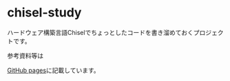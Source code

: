 # chisel-study

ハードウェア構築言語Chiselでちょっとしたコードを書き溜めておくプロジェクトです。

参考資料等は

[GitHub pages](https://horie-t.github.io/chisel-study/)に記載しています。
